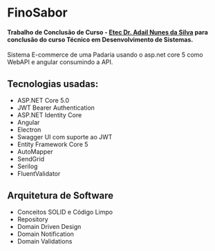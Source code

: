 # FinoSabor

#### Trabalho de Conclusão de Curso - [Etec Dr. Adail Nunes da Silva](https://etecdans.com.br/novo/) para conclusão do curso **Técnico em Desenvolvimento de Sistemas**.
Sistema E-commerce de uma Padaria usando o asp.net core 5 como WebAPI e angular consumindo a API.

## Tecnologias usadas:

- ASP.NET Core 5.0
- JWT Bearer Authentication
- ASP.NET Identity Core
- Angular 
- Electron
- Swagger UI com suporte ao JWT
- Entity Framework Core 5
- AutoMapper
- SendGrid
- Serilog
- FluentValidator



## Arquitetura de Software

- Conceitos SOLID e Código Limpo
- Repository
- Domain Driven Design
- Domain Notification
- Domain Validations
